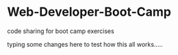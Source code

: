 # Web-Developer-Boot-Camp
code sharing for boot camp exercises

typing some changes here to test how this all works.....
